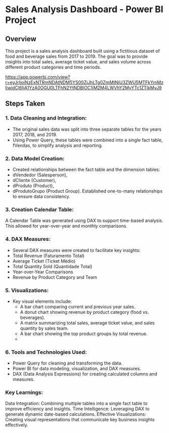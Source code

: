 # Sales Analysis Dashboard - Power BI Project

## Overview
This project is a sales analysis dashboard built using a fictitious dataset of food and beverage sales from 2017 to 2019. The goal was to provide insights into total sales, average ticket value, and sales volume across different product categories and time periods.

https://app.powerbi.com/view?r=eyJrIjoiNzExNTRmNDAtNDM5YS00ZjJhLTg0ZmMtNjU3ZWU5MTFkYmMzIiwidCI6IjA1YzA0OGU0LTFhN2YtNDBlOC1iM2M4LWVhY2MyYTc1ZTlkMyJ9

## Steps Taken
### 1. Data Cleaning and Integration:
  - The original sales data was split into three separate tables for the years 2017, 2018, and 2019.
  - Using Power Query, these tables were combined into a single fact table, fVendas, to simplify analysis and reporting.

### 2. Data Model Creation:
  - Created relationships between the fact table and the dimension tables:
  - dVendedor (Salesperson),
  - dCliente (Customer),
  - dProduto (Product),
  - dProdutoGrupo (Product Group).
Established one-to-many relationships to ensure data consistency.

### 3. Creation Calendar Table:
A Calendar Table was generated using DAX to support time-based analysis. This allowed for year-over-year and monthly comparisons.

### 4. DAX Measures:
  - Several DAX measures were created to facilitate key insights:
  - Total Revenue (Faturamento Total)
  - Average Ticket (Ticket Médio)
  - Total Quantity Sold (Quantidade Total)
  - Year-over-Year Comparisons
  - Revenue by Product Category and Team

### 5. Visualizations:
- Key visual elements include:
  - A bar chart comparing current and previous year sales.
  - A donut chart showing revenue by product category (food vs. beverages).
  - A matrix summarizing total sales, average ticket value, and sales quantity by sales team.
  - A bar chart showing the top product groups by total revenue.
  - 
### 6. Tools and Technologies Used:
  - Power Query for cleaning and transforming the data.
  - Power BI for data modeling, visualization, and DAX measures.
  - DAX (Data Analysis Expressions) for creating calculated columns and measures.
 
### Key Learnings:
Data Integration: Combining multiple tables into a single fact table to improve efficiency and insights.
Time Intelligence: Leveraging DAX to generate dynamic date-based calculations.
Effective Visualizations: Creating visual representations that communicate key business insights effectively.
